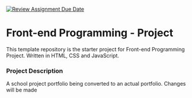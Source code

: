 [![Review Assignment Due Date](https://classroom.github.com/assets/deadline-readme-button-22041afd0340ce965d47ae6ef1cefeee28c7c493a6346c4f15d667ab976d596c.svg)](https://classroom.github.com/a/ZCGsBNUK)
# Front-end Programming - Project

This template repository is the starter project for Front-end Programming Project. Written in HTML, CSS and JavaScript.

### Project Description

A school project portfolio being converted to an actual portfolio. Changes will be made


